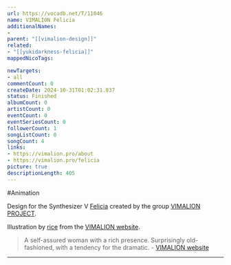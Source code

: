 ```yaml
---
url: https://vocadb.net/T/11046
name: VIMALION Felicia
additionalNames: 
- 
parent: "[[vimalion-design]]"
related:
- "[[yukidarkness-felicia]]"
mappedNicoTags:

newTargets:
- all
commentCount: 0
createDate: 2024-10-31T01:02:31.837
status: Finished
albumCount: 0
artistCount: 0
eventCount: 0
eventSeriesCount: 0
followerCount: 1
songListCount: 0
songCount: 4
links: 
- https://vimalion.pro/about
- https://vimalion.pro/felicia
picture: true
descriptionLength: 405
---
```


#Animation

Design for the Synthesizer V [Felicia](https://vocadb.net/Ar/147231) created by the group [VIMALION PROJECT](https://vocadb.net/Ar/110180).

Illustration by [rice](https://vocadb.net/Ar/69939) from the [VIMALION website](https://vimalion.pro/).

>  A self-assured woman with a rich presence. Surprisingly old-fashioned, with a tendency for the dramatic.
\- [VIMALION website](https://vimalion.pro/felicia)

---

